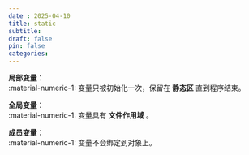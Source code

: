 ```yaml
---
date : 2025-04-10
title: static
subtitle: 
draft: false
pin: false
categories: 
---
```

**局部变量**：  
	:material-numeric-1: 变量只被初始化一次，保留在 **静态区** 直到程序结束。

**全局变量**：  
	:material-numeric-1: 变量具有 **文件作用域** 。

**成员变量**：  
	:material-numeric-1: 变量不会绑定到对象上。

